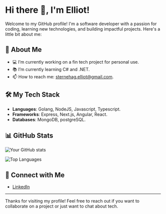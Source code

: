 # Hi there 👋, I'm Elliot!

Welcome to my GitHub profile! I'm a software developer with a passion for coding, learning new technologies, and building impactful projects. Here's a little bit about me:

## 🌟 About Me

- 💻 I’m currently working on a fin tech project for personal use.
- 📚 I’m currently learning C# and .NET.
- 📫 How to reach me: sternehag.elliot@gmail.com.

## 🛠️ My Tech Stack

- **Languages**: Golang, NodeJS, Javascript, Typescript.
- **Frameworks**: Express, Next.js, Angular, React.
- **Databases**: MongoDB, postgreSQL.

## 📊 GitHub Stats

![Your GitHub stats](https://github-readme-stats.vercel.app/api?username=alg3n&show_icons=true&theme=dracula)

![Top Languages](https://github-readme-stats.vercel.app/api/top-langs/?username=alg3n&layout=compact&theme=dracula)

## 🤝 Connect with Me

- [LinkedIn](https://www.linkedin.com/in/elliot-sternehag-99b596217/)

---

Thanks for visiting my profile! Feel free to reach out if you want to collaborate on a project or just want to chat about tech.

